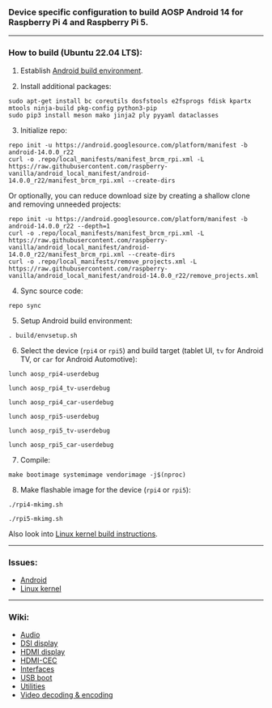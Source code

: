 ### Device specific configuration to build AOSP Android 14 for Raspberry Pi 4 and Raspberry Pi 5.

***

### How to build (Ubuntu 22.04 LTS):

1. Establish [Android build environment](https://source.android.com/docs/setup/start/requirements).

2. Install additional packages:

```
sudo apt-get install bc coreutils dosfstools e2fsprogs fdisk kpartx mtools ninja-build pkg-config python3-pip
sudo pip3 install meson mako jinja2 ply pyyaml dataclasses
```

3. Initialize repo:

```
repo init -u https://android.googlesource.com/platform/manifest -b android-14.0.0_r22
curl -o .repo/local_manifests/manifest_brcm_rpi.xml -L https://raw.githubusercontent.com/raspberry-vanilla/android_local_manifest/android-14.0.0_r22/manifest_brcm_rpi.xml --create-dirs
```

Or optionally, you can reduce download size by creating a shallow clone and removing unneeded projects:

```
repo init -u https://android.googlesource.com/platform/manifest -b android-14.0.0_r22 --depth=1
curl -o .repo/local_manifests/manifest_brcm_rpi.xml -L https://raw.githubusercontent.com/raspberry-vanilla/android_local_manifest/android-14.0.0_r22/manifest_brcm_rpi.xml --create-dirs
curl -o .repo/local_manifests/remove_projects.xml -L https://raw.githubusercontent.com/raspberry-vanilla/android_local_manifest/android-14.0.0_r22/remove_projects.xml
```

4. Sync source code:

```
repo sync
```

5. Setup Android build environment:

```
. build/envsetup.sh
```

6. Select the device (`rpi4` or `rpi5`) and build target (tablet UI, `tv` for Android TV, or `car` for Android Automotive):

```
lunch aosp_rpi4-userdebug
```
```
lunch aosp_rpi4_tv-userdebug
```
```
lunch aosp_rpi4_car-userdebug
```
```
lunch aosp_rpi5-userdebug
```
```
lunch aosp_rpi5_tv-userdebug
```
```
lunch aosp_rpi5_car-userdebug
```

7. Compile:

```
make bootimage systemimage vendorimage -j$(nproc)
```

8. Make flashable image for the device (`rpi4` or `rpi5`):

```
./rpi4-mkimg.sh
```
```
./rpi5-mkimg.sh
```

Also look into [Linux kernel build instructions](https://github.com/raspberry-vanilla/android_kernel_manifest/tree/android-14.0).

***

### Issues:

- [Android](https://github.com/raspberry-vanilla/android_local_manifest/issues)
- [Linux kernel](https://github.com/raspberry-vanilla/android_kernel_manifest/issues)

***

### Wiki:

- [Audio](https://github.com/raspberry-vanilla/android_local_manifest/wiki/Audio)
- [DSI display](https://github.com/raspberry-vanilla/android_local_manifest/wiki/DSI-display)
- [HDMI display](https://github.com/raspberry-vanilla/android_local_manifest/wiki/HDMI-display)
- [HDMI-CEC](https://github.com/raspberry-vanilla/android_local_manifest/wiki/HDMI-CEC)
- [Interfaces](https://github.com/raspberry-vanilla/android_local_manifest/wiki/Interfaces)
- [USB boot](https://github.com/raspberry-vanilla/android_local_manifest/wiki/USB-boot)
- [Utilities](https://github.com/raspberry-vanilla/android_local_manifest/wiki/Utilities)
- [Video decoding & encoding](https://github.com/raspberry-vanilla/android_local_manifest/wiki/Video-decoding-&-encoding)
